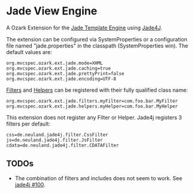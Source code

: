 # Jade View Engine

A Ozark Extension for the [Jade Template Engine][jade] using [Jade4J][jade4j].

The extension can be configured via SystemProperties or a configuration file named "jade.properties" in the classpath (SystemProperties win).
The default values are:

    org.mvcspec.ozark.ext.jade.mode=XHML
    org.mvcspec.ozark.ext.jade.caching=true
    org.mvcspec.ozark.ext.jade.prettyPrint=false
    org.mvcspec.ozark.ext.jade.encoding=UTF-8
    
[Filters][filters] and [Helpers][helpers] can be registered with their fully qualified class name:

    org.mvcspec.ozark.ext.jade.filters.myFilter=com.foo.bar.MyFilter
    org.mvcspec.ozark.ext.jade.helpers.myHelper=com.foo.bar.MyHelper
    
This extension does not register any Filter or Helper. Jade4j registers 3 filters per default:

    css=de.neuland.jade4j.filter.CssFilter
    js=de.neuland.jade4j.filter.JsFilter
    cdata=de.neuland.jade4j.filter.CDATAFilter

## TODOs

* The combination of filters and includes does not seem to work. See [jade4j #100][100].


 [jade]: http://jade-lang.com/
 [jade4j]: https://github.com/neuland/jade4j
 [filters]: https://github.com/neuland/jade4j#api-filters
 [helpers]: https://github.com/neuland/jade4j#api-helpers
 [100]: https://github.com/neuland/jade4j/issues/100
